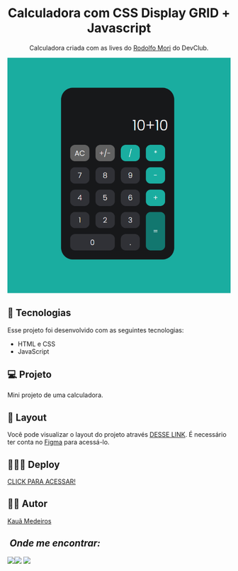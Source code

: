 <h1 align="center"> Calculadora com CSS Display GRID + Javascript  </h1>

<p align="center">
Calculadora criada com  as lives do <a target="_blank" href="https://www.instagram.com/rodolfomorii/">Rodolfo Mori</a> do DevClub.
</p>

<img src="./img/img-calculadora.png" alt=""> 

## 🚀 Tecnologias

Esse projeto foi desenvolvido com as seguintes tecnologias:

- HTML e CSS
- JavaScript

## 💻 Projeto

Mini projeto de uma calculadora.

## 🔖 Layout

Você pode visualizar o layout do projeto através [DESSE LINK](https://www.figma.com/file/85tFb5gWU9PcgmtaGm7LWX/Calculator-App?node-id=74%3A245). É necessário ter conta no [Figma](https://figma.com) para acessá-lo.

## 👨🏻‍💻 Deploy

<a target="_blank" href="https://calculadora-kauamath.netlify.app/">CLICK PARA ACESSAR!</a>

## 🙋🏻 Autor

<a href="https://www.linkedin.com/in/kauã-medeiros-493403228/" target="_blank">Kauã Medeiros</a>

## &nbsp;<i>Onde me encontrar:</i> <br>

<div style="display: inline_block">
  <a href="https://www.linkedin.com/in/kauã-medeiros-493403228/" target="_blank"><img src="https://img.shields.io/badge/-LinkedIn-%230077B5?style=for-the-badge&logo=linkedin&logoColor=white"></a><a href = "mailto:contato.kauamedeiros@gmail.com" target="_blank"><img src="https://img.shields.io/badge/-Gmail-%23333?style=for-the-badge&logo=gmail&logoColor=white" target="_blank"></a> <a href="https://www.instagram.com/k.matheus/" target="_blank"><img src="https://user-images.githubusercontent.com/75697499/179569889-2a993690-1c1d-4c3c-a89e-775aee94a742.svg"></a>
 </div>
